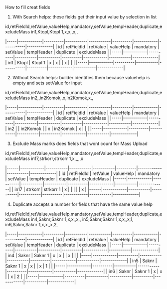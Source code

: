 How to fill creat fields
1. With Search helps: these fields get their input value by selection in list

id,retFieldId,retValue,valueHelp,mandatory,setValue,tempHeader,duplicate,excludeMass
in1,Ktopl,Ktopl 1,x,x,,x,,

|-----|------------|----------|-----------|-----------|----------|------------|-----------|-------------|
| id  | retFieldId | retValue | valueHelp | mandatory | setValue | tempHeader | duplicate | excludeMass |
|-----|------------|----------|-----------|-----------|----------|------------|-----------|-------------|
| in1 | Ktopl      | Ktopl 1  | x         | x         |          | x          |           |             |
|-----|------------|----------|-----------|-----------|----------|------------|-----------|-------------|

2. Without Search helps: builder identifies them because valuehelp is empty and sets setValue for input

id,retFieldId,retValue,valueHelp,mandatory,setValue,tempHeader,duplicate,excludeMass
in2,,in2Komok,,x,in2Komok,x,,

|-----|------------|----------|-----------|-----------|----------|------------|-----------|-------------|
| id  | retFieldId | retValue | valueHelp | mandatory | setValue | tempHeader | duplicate | excludeMass |
|-----|------------|----------|-----------|-----------|----------|------------|-----------|-------------|
| in2 |            | in2Komok |           | x         | in2Komok | x          |           |             |
|-----|------------|----------|-----------|-----------|----------|------------|-----------|-------------|

3. Exclude Mass marks does fields that wont count for Mass Upload

id,retFieldId,retValue,valueHelp,mandatory,setValue,tempHeader,duplicate,excludeMass
in17,strkorr,strkorr 1,x,,,,,x

|------|------------|-----------|-----------|-----------|----------|------------|-----------|-------------|
| id   | retFieldId | retValue  | valueHelp | mandatory | setValue | tempHeader | duplicate | excludeMass |
|------|------------|-----------|-----------|-----------|----------|------------|-----------|-------------|
| in17 | strkorr    | strkorr 1 | x         |           |          |            |           | x           |
|------|------------|-----------|-----------|-----------|----------|------------|-----------|-------------|


4. Duplicate accepts a number for fields that have the same value help

id,retFieldId,retValue,valueHelp,mandatory,setValue,tempHeader,duplicate,excludeMass
in4,Saknr,Saknr 1,x,x,,x,,
in5,Saknr,Saknr 1,x,x,,x,1,
in6,Saknr,Saknr 1,x,x,,x,2,

|-----|------------|----------|-----------|-----------|----------|------------|-----------|-------------|
| id  | retFieldId | retValue | valueHelp | mandatory | setValue | tempHeader | duplicate | excludeMass |
|-----|------------|----------|-----------|-----------|----------|------------|-----------|-------------|
| in4 | Saknr      | Saknr 1  | x         | x         |          | x          |           |             |
|-----|------------|----------|-----------|-----------|----------|------------|-----------|-------------|
| in5 | Saknr      | Saknr 1  | x         | x         |          | x          |         1 |             |
|-----|------------|----------|-----------|-----------|----------|------------|-----------|-------------|
| in6 | Saknr      | Saknr 1  | x         | x         |          | x          |         2 |             |
|-----|------------|----------|-----------|-----------|----------|------------|-----------|-------------|


